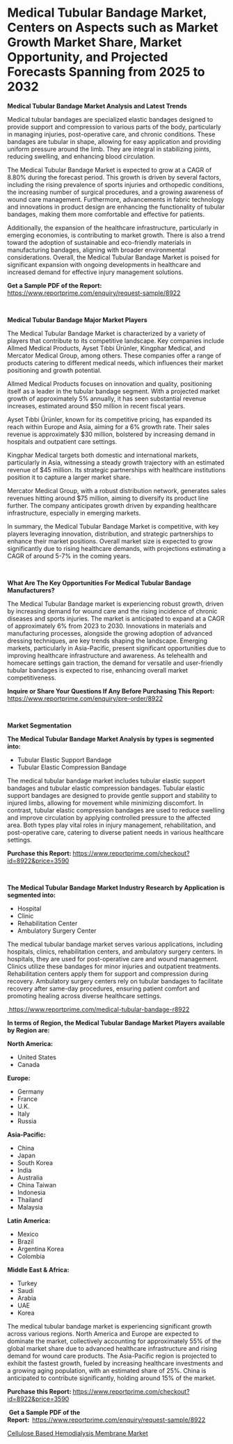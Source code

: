 <p><h1>Medical Tubular Bandage Market, Centers on Aspects such as Market Growth Market Share, Market Opportunity, and Projected Forecasts Spanning from 2025 to 2032</h1></p><p><strong>Medical Tubular Bandage Market Analysis and Latest Trends</strong></p>
<p><p>Medical tubular bandages are specialized elastic bandages designed to provide support and compression to various parts of the body, particularly in managing injuries, post-operative care, and chronic conditions. These bandages are tubular in shape, allowing for easy application and providing uniform pressure around the limb. They are integral in stabilizing joints, reducing swelling, and enhancing blood circulation.</p><p>The Medical Tubular Bandage Market is expected to grow at a CAGR of 8.80% during the forecast period. This growth is driven by several factors, including the rising prevalence of sports injuries and orthopedic conditions, the increasing number of surgical procedures, and a growing awareness of wound care management. Furthermore, advancements in fabric technology and innovations in product design are enhancing the functionality of tubular bandages, making them more comfortable and effective for patients.</p><p>Additionally, the expansion of the healthcare infrastructure, particularly in emerging economies, is contributing to market growth. There is also a trend toward the adoption of sustainable and eco-friendly materials in manufacturing bandages, aligning with broader environmental considerations. Overall, the Medical Tubular Bandage Market is poised for significant expansion with ongoing developments in healthcare and increased demand for effective injury management solutions.</p></p>
<p><strong>Get a Sample PDF of the Report:&nbsp;</strong> <a href="https://www.reportprime.com/enquiry/request-sample/8922?utm_campaign=1841&utm_medium=2&utm_source=Github&utm_content=ia&utm_term=20032025&utm_id=medical-tubular-bandage">https://www.reportprime.com/enquiry/request-sample/8922</a></p>
<p>&nbsp;</p>
<p><strong>Medical Tubular Bandage Major Market Players</strong></p>
<p><p>The Medical Tubular Bandage Market is characterized by a variety of players that contribute to its competitive landscape. Key companies include Allmed Medical Products, Ayset Tıbbi Ürünler, Kingphar Medical, and Mercator Medical Group, among others. These companies offer a range of products catering to different medical needs, which influences their market positioning and growth potential.</p><p>Allmed Medical Products focuses on innovation and quality, positioning itself as a leader in the tubular bandage segment. With a projected market growth of approximately 5% annually, it has seen substantial revenue increases, estimated around $50 million in recent fiscal years.</p><p>Ayset Tıbbi Ürünler, known for its competitive pricing, has expanded its reach within Europe and Asia, aiming for a 6% growth rate. Their sales revenue is approximately $30 million, bolstered by increasing demand in hospitals and outpatient care settings.</p><p>Kingphar Medical targets both domestic and international markets, particularly in Asia, witnessing a steady growth trajectory with an estimated revenue of $45 million. Its strategic partnerships with healthcare institutions position it to capture a larger market share.</p><p>Mercator Medical Group, with a robust distribution network, generates sales revenues hitting around $75 million, aiming to diversify its product line further. The company anticipates growth driven by expanding healthcare infrastructure, especially in emerging markets.</p><p>In summary, the Medical Tubular Bandage Market is competitive, with key players leveraging innovation, distribution, and strategic partnerships to enhance their market positions. Overall market size is expected to grow significantly due to rising healthcare demands, with projections estimating a CAGR of around 5-7% in the coming years.</p></p>
<p>&nbsp;</p>
<p><strong>What Are The Key Opportunities For Medical Tubular Bandage Manufacturers?</strong></p>
<p><p>The Medical Tubular Bandage market is experiencing robust growth, driven by increasing demand for wound care and the rising incidence of chronic diseases and sports injuries. The market is anticipated to expand at a CAGR of approximately 6% from 2023 to 2030. Innovations in materials and manufacturing processes, alongside the growing adoption of advanced dressing techniques, are key trends shaping the landscape. Emerging markets, particularly in Asia-Pacific, present significant opportunities due to improving healthcare infrastructure and awareness. As telehealth and homecare settings gain traction, the demand for versatile and user-friendly tubular bandages is expected to rise, enhancing overall market competitiveness.</p></p>
<p><strong>Inquire or Share Your Questions If Any Before Purchasing This Report:</strong> <a href="https://www.reportprime.com/enquiry/pre-order/8922?utm_campaign=1841&utm_medium=2&utm_source=Github&utm_content=ia&utm_term=20032025&utm_id=medical-tubular-bandage">https://www.reportprime.com/enquiry/pre-order/8922</a></p>
<p>&nbsp;</p>
<p><strong>Market Segmentation</strong></p>
<p><strong>The Medical Tubular Bandage Market Analysis by types is segmented into:</strong></p>
<p><ul><li>Tubular Elastic Support Bandage</li><li>Tubular Elastic Compression Bandage</li></ul></p>
<p><p>The medical tubular bandage market includes tubular elastic support bandages and tubular elastic compression bandages. Tubular elastic support bandages are designed to provide gentle support and stability to injured limbs, allowing for movement while minimizing discomfort. In contrast, tubular elastic compression bandages are used to reduce swelling and improve circulation by applying controlled pressure to the affected area. Both types play vital roles in injury management, rehabilitation, and post-operative care, catering to diverse patient needs in various healthcare settings.</p></p>
<p><strong>Purchase this Report:&nbsp;</strong><a href="https://www.reportprime.com/checkout?id=8922&price=3590&utm_campaign=1841&utm_medium=2&utm_source=Github&utm_content=ia&utm_term=20032025&utm_id=medical-tubular-bandage">https://www.reportprime.com/checkout?id=8922&price=3590</a></p>
<p>&nbsp;</p>
<p><strong>The Medical Tubular Bandage Market Industry Research by Application is segmented into:</strong></p>
<p><ul><li>Hospital</li><li>Clinic</li><li>Rehabilitation Center</li><li>Ambulatory Surgery Center</li></ul></p>
<p><p>The medical tubular bandage market serves various applications, including hospitals, clinics, rehabilitation centers, and ambulatory surgery centers. In hospitals, they are used for post-operative care and wound management. Clinics utilize these bandages for minor injuries and outpatient treatments. Rehabilitation centers apply them for support and compression during recovery. Ambulatory surgery centers rely on tubular bandages to facilitate recovery after same-day procedures, ensuring patient comfort and promoting healing across diverse healthcare settings.</p></p>
<p><a href="https://www.reportprime.com/medical-tubular-bandage-r8922?utm_campaign=1841&utm_medium=2&utm_source=Github&utm_content=ia&utm_term=20032025&utm_id=medical-tubular-bandage">&nbsp;https://www.reportprime.com/medical-tubular-bandage-r8922</a></p>
<p><strong>In terms of Region, the Medical Tubular Bandage Market Players available by Region are:</strong></p>
<p>
    <p> <strong> North America: </strong>
        <ul>
            <li>United States</li>
            <li>Canada</li>
        </ul>
        </p> 
    <p> <strong> Europe: </strong>
        <ul>
            <li>Germany</li>
            <li>France</li>
            <li>U.K.</li>
            <li>Italy</li>
            <li>Russia</li>
        </ul>
        </p> 
    <p> <strong> Asia-Pacific: </strong>
        <ul>
            <li>China</li>
            <li>Japan</li>
            <li>South Korea</li>
            <li>India</li>
            <li>Australia</li>
            <li>China Taiwan</li>
            <li>Indonesia</li>
            <li>Thailand</li>
            <li>Malaysia</li>
        </ul>
        </p> 
    <p> <strong> Latin America: </strong>
        <ul>
            <li>Mexico</li>
            <li>Brazil</li>
            <li>Argentina Korea</li>
            <li>Colombia</li>
        </ul>
        </p> 
    <p> <strong> Middle East & Africa: </strong>
        <ul>
            <li>Turkey</li>
            <li>Saudi</li>
            <li>Arabia</li>
            <li>UAE</li>
            <li>Korea</li>
        </ul>
    </p>
    </p>
<p><p>The medical tubular bandage market is experiencing significant growth across various regions. North America and Europe are expected to dominate the market, collectively accounting for approximately 55% of the global market share due to advanced healthcare infrastructure and rising demand for wound care products. The Asia-Pacific region is projected to exhibit the fastest growth, fueled by increasing healthcare investments and a growing aging population, with an estimated share of 25%. China is anticipated to contribute significantly, holding around 15% of the market.</p></p>
<p><strong>Purchase this Report: </strong><a href="https://www.reportprime.com/checkout?id=8922&price=3590&utm_campaign=1841&utm_medium=2&utm_source=Github&utm_content=ia&utm_term=20032025&utm_id=medical-tubular-bandage">https://www.reportprime.com/checkout?id=8922&price=3590</a></p>
<p>&nbsp;<strong>Get a Sample PDF of the Report:&nbsp;&nbsp;</strong><a href="https://www.reportprime.com/enquiry/request-sample/8922?utm_campaign=1841&utm_medium=2&utm_source=Github&utm_content=ia&utm_term=20032025&utm_id=medical-tubular-bandage">https://www.reportprime.com/enquiry/request-sample/8922</a></p>
<p><strong></strong></p>
<p><p><a href="https://github.com/julyju69/Market-Research-Report-List-6/blob/main/cellulose-based-hemodialysis-membrane-market.md?utm_campaign=1841&utm_medium=2&utm_source=Github&utm_content=ia&utm_term=20032025&utm_id=medical-tubular-bandage">Cellulose Based Hemodialysis Membrane Market</a></p></p>